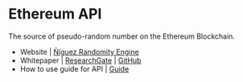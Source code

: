 # Ethereum API

The source of pseudo-random number on the Ethereum Blockchain.

- Website | [Ñíguez Randomity Engine](https://niguezrandomityengine.github.io/)
- Whitepaper | [ResearchGate](https://www.researchgate.net/publication/330513989_Niguez_Randomity_Engine_Secure_generation_and_usage_of_pseudo-random_numbers_on_the_Ethereum_Blockchain) | [GitHub](https://github.com/niguezrandomityengine/niguezrandomityengine.github.io/blob/master/Niguez%20Randomity%20Engine%20Whitepaper.pdf)
- How to use guide for API | [Guide](https://github.com/niguezrandomityengine/guide/blob/master/guide.md)
